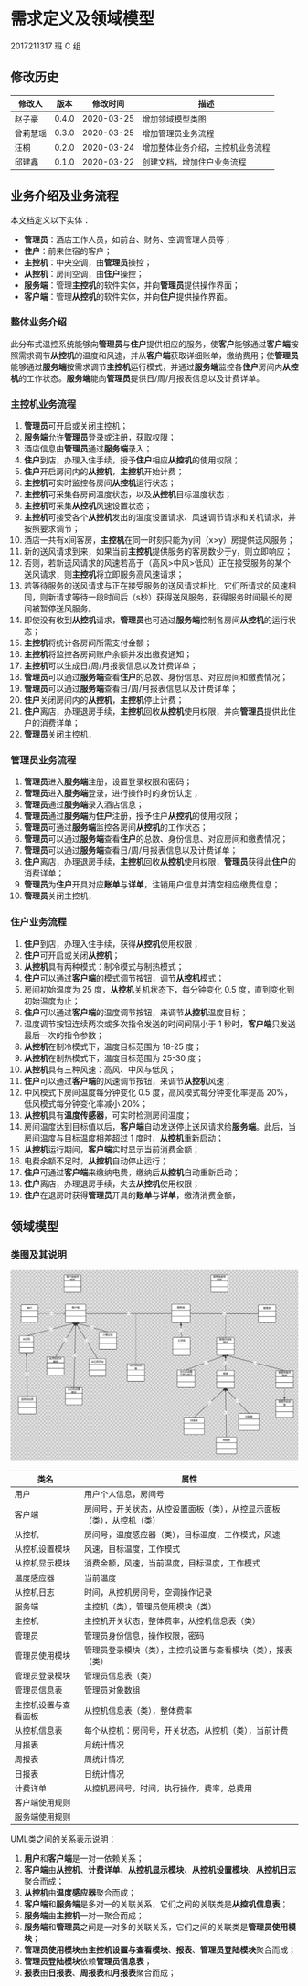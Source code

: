 # 需求定义及领域模型

2017211317 班 C 组

## 修改历史

| 修改人 | 版本  | 修改时间   | 描述                       |
| ------ | ----- | ---------- | -------------------------- |
| 赵子豪 | 0.4.0 | 2020-03-25 | 增加领域模型类图 |
| 曾莉慧瑶 | 0.3.0 | 2020-03-25 | 增加管理员业务流程 |
| 汪桐 | 0.2.0 | 2020-03-24 | 增加整体业务介绍，主控机业务流程 |
| 邱建鑫 | 0.1.0 | 2020-03-22 | 创建文档，增加住户业务流程 |

## 业务介绍及业务流程

本文档定义以下实体：

- **管理员**：酒店工作人员，如前台、财务、空调管理人员等；
- **住户**：前来住宿的客户；
- **主控机**：中央空调，由**管理员**操控；
- **从控机**：房间空调，由**住户**操控；
- **服务端**：管理**主控机**的软件实体，并向**管理员**提供操作界面；
- **客户端**：管理**从控机**的软件实体，并向**住户**提供操作界面。

### 整体业务介绍

此分布式温控系统能够向**管理员**与**住户**提供相应的服务，使**客户**能够通过**客户端**按照需求调节**从控机**的温度和风速，并从**客户端**获取详细账单，缴纳费用；使**管理员**能够通过**服务端**按需求调节**主控机**运行模式，并通过**服务端**监控各**住户**房间内**从控机**的工作状态。**服务端**能向**管理员**提供日/周/月报表信息以及计费详单。

### 主控机业务流程

1. **管理员**可开启或关闭主控机；
2. **服务端**允许**管理员**登录或注册，获取权限；
3. 酒店信息由**管理员**通过**服务端**录入；
4. **住户**到店，办理入住手续，授予**住户**相应**从控机**的使用权限；
5. **住户**开启房间内的**从控机**，**主控机**开始计费；
6. **主控机**可实时监控各房间**从控机**运行状态；
7. **主控机**可采集各房间温度状态，以及**从控机**目标温度状态；
8. **主控机**可采集**从控机**风速设置状态；
9. **主控机**可接受各个**从控机**发出的温度设置请求、风速调节请求和关机请求，并按照要求调节；
10. 酒店一共有x间客房，**主控机**在同一时刻只能为y间（x>y）房提供送风服务；
11. 新的送风请求到来，如果当前**主控机**提供服务的客房数少于y，则立即响应；
12. 否则，若新送风请求的风速若高于（高风>中风>低风）正在接受服务的某个送风请求，则**主控机**将立即服务高风速请求；
13. 若等待服务的送风请求与正在接受服务的送风请求相比，它们所请求的风速相同，则新请求等待一段时间后（s秒）获得送风服务，获得服务时间最长的房间被暂停送风服务。
14. 即使没有收到**从控机**请求，**管理员**也可通过**服务端**控制各房间**从控机**的运行状态；
15. **主控机**将统计各房间所需支付金额；
16. **主控机**将监控各房间账户余额并发出缴费通知；
17. **主控机**可以生成日/周/月报表信息以及计费详单；
18. **管理员**可以通过**服务端**查看**住户**的总数、身份信息、对应房间和缴费情况；
19. **管理员**可以通过**服务端**查看日/周/月报表信息以及计费详单；
20. **住户**关闭房间内的**从控机**，**主控机**停止计费；
21. **住户**离店，办理退房手续，**主控机**回收**从控机**使用权限，并向**管理员**提供此住户的消费详单；
22. **管理员**关闭主控机，

### 管理员业务流程

1. **管理员**进入**服务端**注册，设置登录权限和密码；
2. **管理员**进入**服务端**登录，进行操作时的身份认定；
3. **管理员**通过**服务端**录入酒店信息；
4. **管理员**通过**服务端**为**住户**注册，授予住户**从控机**的使用权限；
5. **管理员**可通过**服务端**监控各房间**从控机**的工作状态；
6. **管理员**可以通过**服务端**查看**住户**的总数、身份信息、对应房间和缴费情况；
7. **管理员**可以通过**服务端**查看日/周/月报表信息以及计费详单；
8. **住户**离店，办理退房手续，**主控机**回收**从控机**使用权限，**管理员**获得此**住户**的消费详单；
9. **管理员**为**住户**开具对应**账单**与**详单**，注销用户信息并清空相应缴费信息；
10. **管理员**关闭主控机，

### 住户业务流程

1. **住户**到店，办理入住手续，获得**从控机**使用权限；
2. **住户**可开启或关闭**从控机**；
3. **从控机**具有两种模式：制冷模式与制热模式；
4. **住户**可以通过**客户端**的模式调节按钮，调节**从控机**模式；
5. 房间初始温度为 25 度，**从控机**关机状态下，每分钟变化 0.5 度，直到变化到初始温度为止；
6. **住户**可以通过**客户端**的温度调节按钮，来调节**从控机**温度目标；
7. 温度调节按钮连续两次或多次指令发送的时间间隔小于 1 秒时，**客户端**只发送最后一次的指令参数；
8. **从控机**在制冷模式下，温度目标范围为 18-25 度；
9. **从控机**在制热模式下，温度目标范围为 25-30 度；
10. **从控机**具有三种风速：高风、中风与低风；
11. **住户**可以通过**客户端**的风速调节按钮，来调节**从控机**风速；
12. 中风模式下房间温度每分钟变化 0.5 度，高风模式每分钟变化率提高 20%，低风模式每分钟变化率减小 20%；
13. **从控机**具有**温度传感器**，可实时检测房间温度；
14. 房间温度达到目标值以后，**客户端**自动发送停止送风请求给**服务端**。此后，当房间温度与目标温度相差超过 1 度时，**从控机**重新启动；
15. **从控机**运行期间，**客户端**实时显示当前消费金额；
16. 电费余额不足时，**从控机**自动停止运行；
17. **住户**可通过**客户端**来缴纳电费，缴纳后**从控机**自动重新启动；
18. **住户**离店，办理退房手续，失去**从控机**使用权限；
19. **住户**在退房时获得**管理员**开具的**账单**与**详单**，缴清消费金额，

## 领域模型

### 类图及其说明

![Class_graph](img/Class.png)

|  类名    |        属性                                                |
| ------   | ------------------------------------------  |
|用户            | 用户个人信息，房间号                                             |
|客户端            |房间号，开关状态，从控设置面板（类），从控显示面板（类），从控机（类）|
|从控机            |房间号，温度感应器（类），目标温度，工作模式，风速 |
|从控机设置模块  | 风速，目标温度，工作模式   |
|从控机显示模块|  消费金额，风速，当前温度，目标温度，工作模式|
|温度感应器|  当前温度|
|从控机日志|  时间，从控机房间号，空调操作记录|
|服务端|  主控机（类），管理员使用模块（类）|
|主控机|  主控机开关状态，整体费率，从控机信息表（类）|
|管理员|  管理员身份信息，操作权限，密码|
|管理员使用模块  |  管理员登录模块（类），主控机设置与查看模块（类），报表（类）|
|管理员登录模块    |管理员信息表（类）|
|管理员信息表  |  管理员对象数组|
|主控机设置与查看面板  |  从控机信息表（类），整体费率|
|从控机信息表  |  每个从控机：房间号，开关状态，从控机（类），当前计费|
|月报表  |  月统计情况|
|周报表  |  周统计情况|
|日报表  |  日统计情况|
|计费详单  |  从控机房间号，时间，执行操作，费率，总费用|
|客户端使用规则 |  |
|服务端使用规则 |  |


UML类之间的关系表示说明：
1. **用户**和**客户端**是一对一依赖关系；
2. **客户端**由**从控机**、**计费详单**、**从控机显示模块**、**从控机设置模块**、**从控机日志**聚合而成；
3. **从控机**由**温度感应器**聚合而成；
4. **客户端**和**服务端**是多对一的关联关系，它们之间的关联类是**从控机信息表**；
5. **服务端**由**主控机**一对一聚合而成；
6. **服务端**和**管理员**之间是一对多的关联关系，它们之间的关联类是**管理员使用模块**；
7. **管理员使用模块**由**主控机设置与查看模块**、**报表**、**管理员登陆模块**聚合而成；
8. **管理员登陆模块**依赖**管理员信息表**；
9. **报表**由**日报表**、**周报表**和**月报表**聚合而成；